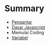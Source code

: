 # Summary

* [Pengantar](README.md)
* [Dasar Javascript](bab-1.md)
* Memulai Coding
* [Variabel](variabel.md)

